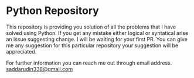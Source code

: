 # Python Repository
This repository is providing you solution of all the problems that I have solved using Python.
If you get any mistake either logical or syntatical arise an issue suggesting change. 
I will be waiting for your first PR. You can give me any suggestion for this 
particular repository your suggestion will be appreciated.

For further information you can reach me out through email address.
saddarudin338@gmail.com
